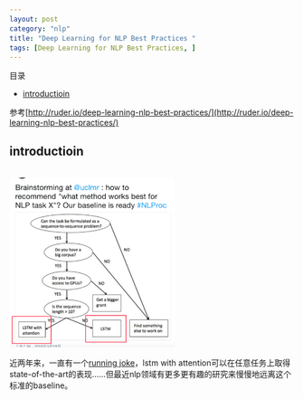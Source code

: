 ```yaml
---
layout: post
category: "nlp"
title: "Deep Learning for NLP Best Practices "
tags: [Deep Learning for NLP Best Practices, ]
---
```


目录

<!-- TOC -->

- [introductioin](#introductioin)

<!-- /TOC -->

参考[http://ruder.io/deep-learning-nlp-best-practices/](http://ruder.io/deep-learning-nlp-best-practices/)


## introductioin

<html>
<br/>
<img src='../assets/nlp-practice-lstm-attention-works-always.png' style='max-height: 300px'/>
<br/>
</html>

近两年来，一直有一个[running joke](https://twitter.com/IAugenstein/status/710837374473920512)，lstm with attention可以在任意任务上取得state-of-the-art的表现……但最近nlp领域有更多更有趣的研究来慢慢地远离这个标准的baseline。

